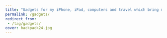 ```yaml
---
title: "Gadgets for my iPhone, iPad, computers and travel which bring me joy and I give my thumbs up"
permalink: /gadgets/
redirect_from:
 - /tag/gadgets/
cover: backpack24.jpg
---
```

